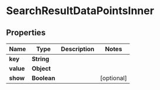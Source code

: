

# SearchResultDataPointsInner


## Properties

| Name | Type | Description | Notes |
|------------ | ------------- | ------------- | -------------|
|**key** | **String** |  |  |
|**value** | **Object** |  |  |
|**show** | **Boolean** |  |  [optional] |



